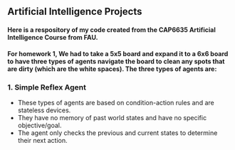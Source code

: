 ## Artificial Intelligence Projects
#### Here is a respository of my code created from the CAP6635 Artificial Intelligence Course from FAU.

#### For homework 1, We had to take a 5x5 board and expand it to a 6x6 board to have three types of agents navigate the board to clean any spots that are dirty (which are the white spaces). The three types of agents are:

### 1. Simple Reflex Agent

- These types of agents are based on condition-action rules and are stateless devices.
- They have no memory of past world states and have no specific objective/goal.
- The agent only checks the previous and current states to determine their next action.








